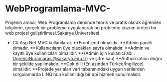 # WebProgramlama-MVC-
Projenin amacı, Web Programlama dersinde teorik ve pratik olarak öğrenilen bilgilerin, gerçek bir probleme uygulanarak bu probleme çözüm üreten bir web projesi geliştirilmesi.Sakarya Üniversitesi
* C# Asp.Net MVC kullanılarak
  **Front-end olmalıdır.
  **Admin paneli olmadır.
  **Kullanıcıların üye olacakları sayfa olmalıdır.
  **Admin ve kayıtlı üye kullanıcıları olmalıdır.
  **(Admin için kullanıcı adı : OgrenciNuramarasi@sakarya.edu.tr) ve şifre sau)
  **Authorization doğru bir şekilde yapılmalıdır.
  **Çok dilli (En azından Türkçe/İngilizce) olmalıdır.
  **Projede yer alan veri tabanınındaki uygun verilerden sorgulamarda LINQ’nun kullanıldığı bir api hizmeti sunulmalıdır. 
